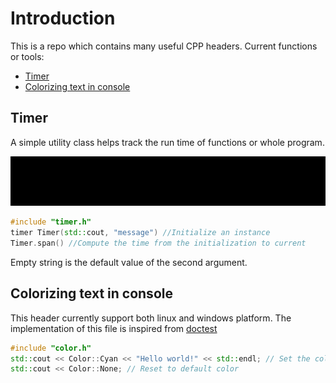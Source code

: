 
<!-- omit in toc -->
# Introduction

This is a repo which contains many useful CPP headers. Current functions or tools:

- [Timer](#timer)
- [Colorizing text in console](#colorizing-text-in-console)

## Timer

A simple utility class helps track the run time of functions or whole program.

![demo](./assets/demo.gif)

``` C++
#include "timer.h"
timer Timer(std::cout, "message") //Initialize an instance
Timer.span() //Compute the time from the initialization to current
```

Empty string is the default value of the second argument.

## Colorizing text in console

This header currently support both linux and windows platform. The implementation of this file is inspired from [doctest](https://github.com/onqtam/doctest)

``` C++
#include "color.h"
std::cout << Color::Cyan << "Hello world!" << std::endl; // Set the color of text to Cyan
std::cout << Color::None; // Reset to default color
```
